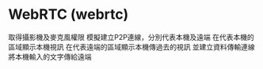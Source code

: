 # WebRTC (webrtc)
取得攝影機及麥克風權限
模擬建立P2P連線，分別代表本機及遠端
在代表本機的區域顯示本機視訊
在代表遠端的區域顯示本機傳過去的視訊
並建立資料傳輸連線
將本機輸入的文字傳給遠端
